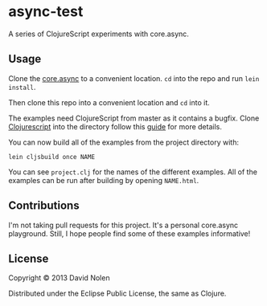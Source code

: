 # async-test

A series of ClojureScript experiments with core.async.

## Usage

Clone the [core.async](http://github.com/clojure/core.async) to a
convenient location. `cd` into the repo and run `lein install`.

Then clone this repo into a convenient location and `cd` into it.

The examples need ClojureScript from master as it contains a bugfix.
Clone [Clojurescript](http://github.com/clojure/clojurescript) into
the directory follow this [guide](https://github.com/emezeske/lein-cljsbuild/wiki/Using-a-Git-Checkout-of-the-ClojureScript-Compiler) for more details.

You can now build all of the examples from the project directory
with:

```
lein cljsbuild once NAME
```

You can see `project.clj` for the names of the different examples. All
of the examples can be run after building by opening
`NAME.html`.

## Contributions

I'm not taking pull requests for this project. It's a personal
core.async playground. Still, I hope people find some of these examples
informative!

## License

Copyright © 2013 David Nolen

Distributed under the Eclipse Public License, the same as Clojure.
